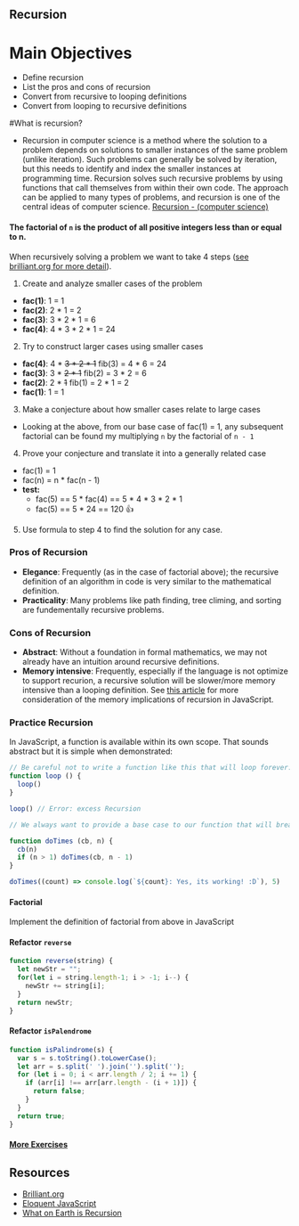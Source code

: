 ## Recursion

# Main Objectives
* Define recursion
* List the pros and cons of recursion
* Convert from recursive to looping definitions
* Convert from looping to recursive definitions

#What is recursion?
* Recursion in computer science is a method where the solution to a problem depends on solutions to smaller instances of the same problem (unlike iteration). Such problems can generally be solved by iteration, but this needs to identify and index the smaller instances at programming time. Recursion solves such recursive problems by using functions that call themselves from within their own code. The approach can be applied to many types of problems, and recursion is one of the central ideas of computer science. <a href="https://en.wikipedia.org/wiki/Recursion_(computer_science)">Recursion - (computer science)</a>

#### The factorial of `n` is the product of all positive integers less than or equal to n.

When recursively solving a problem we want to take 4 steps ([see brilliant.org for more detail](https://brilliant.org/wiki/recursion-problem-solving/)).

1. Create and analyze smaller cases of the problem
  - **fac(1)**: 1 = 1
  - **fac(2)**: 2 &ast; 1 = 2
  - **fac(3)**: 3 &ast; 2 &ast; 1 = 6
  - **fac(4)**: 4 &ast; 3 &ast; 2 &ast; 1 = 24
2. Try to construct larger cases using smaller cases
  - **fac(4)**: 4 &ast; ~~3 &ast; 2 &ast; 1~~ fib(3) = 4 &ast; 6 = 24
  - **fac(3)**: 3 &ast; ~~2 &ast; 1~~ fib(2) = 3 &ast; 2 = 6
  - **fac(2)**: 2 &ast; ~~1~~ fib(1) = 2 * 1 = 2
  - **fac(1)**: 1 = 1
3. Make a conjecture about how smaller cases relate to large cases
  - Looking at the above, from our base case of fac(1) = 1, any subsequent factorial can be found my multiplying `n` by the factorial of `n - 1`
4. Prove your conjecture and translate it into a generally related case
  - fac(1) = 1
  - fac(n) = n * fac(n - 1)
  - **test:**
    - fac(5) == 5 &ast; fac(4) == 5 &ast; 4 &ast; 3 &ast; 2 &ast; 1
    - fac(5) == 5 * 24 == 120 :+1:
5. Use formula to step 4 to find the solution for any case.

### Pros of Recursion

- **Elegance**: Frequently (as in the case of factorial above); the recursive definition of an algorithm in code is very similar to the mathematical definition.
- **Practicality**: Many problems like path finding, tree climing, and sorting are fundementally recursive problems.

### Cons of Recursion

- **Abstract**: Without a foundation in formal mathematics, we may not already have an intuition around recursive definitions.
- **Memory intensive**: Frequently, especially if the language is not optimize to support recurion, a recursive solution will be slower/more memory intensive than a looping definition. See [this article](https://medium.com/@williambdale/recursion-the-pros-and-cons-76d32d75973a) for more consideration of the memory implications of recursion in JavaScript.

### Practice Recursion

In JavaScript, a function is available within its own scope. That sounds abstract but it is simple when demonstrated:

```javascript
// Be careful not to write a function like this that will loop forever:
function loop () {
  loop()
}

loop() // Error: excess Recursion

// We always want to provide a base case to our function that will break the cycle

function doTimes (cb, n) {
  cb(n)
  if (n > 1) doTimes(cb, n - 1)
}

doTimes((count) => console.log(`${count}: Yes, its working! :D`), 5)

```

#### Factorial

Implement the definition of factorial from above in JavaScript

#### Refactor `reverse`

```javascript
function reverse(string) {
  let newStr = "";
  for(let i = string.length-1; i > -1; i--) {
    newStr += string[i];
  }
  return newStr;
}
```

#### Refactor `isPalendrome`

```javascript
function isPalindrome(s) {
  var s = s.toString().toLowerCase();
  let arr = s.split(' ').join('').split('');
  for (let i = 0; i < arr.length / 2; i += 1) {
    if (arr[i] !== arr[arr.length - (i + 1)]) {
      return false;
    }
  }
  return true;
}

```

#### [More Exercises](https://javascript.info/task/factorial/)

## Resources

- [Brilliant.org](https://brilliant.org/wiki/recursion-problem-solving/)
- [Eloquent JavaScript](https://eloquentjavascript.net/03_functions.html#h_jxl1p970Fy)
- [What on Earth is Recursion](https://www.youtube.com/watch?v=LteNqj4DFD8)
